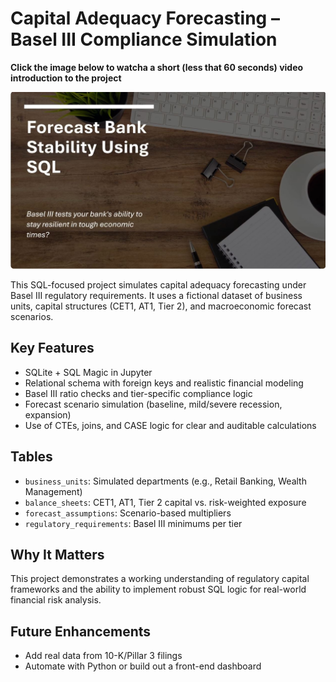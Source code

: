 # Capital Adequacy Forecasting – Basel III Compliance Simulation

**Click the image below to watcha a short (less that 60 seconds) video introduction to the project**

[![Link to Video](images/screenshot.JPG)](https://youtu.be/4nfzWkHwxtY)

This SQL-focused project simulates capital adequacy forecasting under Basel III regulatory requirements. It uses a fictional dataset of business units, capital structures (CET1, AT1, Tier 2), and macroeconomic forecast scenarios.

## Key Features

- SQLite + SQL Magic in Jupyter
- Relational schema with foreign keys and realistic financial modeling
- Basel III ratio checks and tier-specific compliance logic
- Forecast scenario simulation (baseline, mild/severe recession, expansion)
- Use of CTEs, joins, and CASE logic for clear and auditable calculations

## Tables

- `business_units`: Simulated departments (e.g., Retail Banking, Wealth Management)
- `balance_sheets`: CET1, AT1, Tier 2 capital vs. risk-weighted exposure
- `forecast_assumptions`: Scenario-based multipliers
- `regulatory_requirements`: Basel III minimums per tier

## Why It Matters

This project demonstrates a working understanding of regulatory capital frameworks and the ability to implement robust SQL logic for real-world financial risk analysis.

## Future Enhancements

- Add real data from 10-K/Pillar 3 filings
- Automate with Python or build out a front-end dashboard

